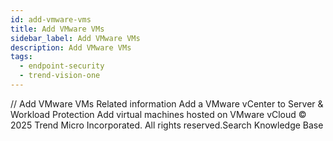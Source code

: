 ```yaml
---
id: add-vmware-vms
title: Add VMware VMs
sidebar_label: Add VMware VMs
description: Add VMware VMs
tags:
  - endpoint-security
  - trend-vision-one
---
```


/*<![CDATA[*/ $('#title').html($('meta[name=map-description]').attr('content')); /*]]>*/ Add VMware VMs Related information Add a VMware vCenter to Server & Workload Protection Add virtual machines hosted on VMware vCloud © 2025 Trend Micro Incorporated. All rights reserved.Search Knowledge Base
